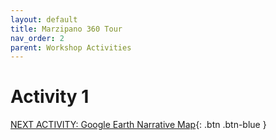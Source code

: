 ```yaml
---
layout: default
title: Marzipano 360 Tour
nav_order: 2
parent: Workshop Activities
---
```


# Activity 1

[NEXT ACTIVITY: Google Earth Narrative Map](activity-google-earth.html){: .btn .btn-blue }
